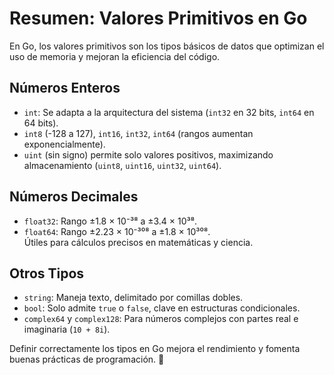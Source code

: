 # Resumen: Valores Primitivos en Go

En Go, los valores primitivos son los tipos básicos de datos que optimizan el uso de memoria y mejoran la eficiencia del código.

## Números Enteros  
- `int`: Se adapta a la arquitectura del sistema (`int32` en 32 bits, `int64` en 64 bits).  
- `int8` (-128 a 127), `int16`, `int32`, `int64` (rangos aumentan exponencialmente).  
- `uint` (sin signo) permite solo valores positivos, maximizando almacenamiento (`uint8`, `uint16`, `uint32`, `uint64`).  

## Números Decimales  
- `float32`: Rango ±1.8 × 10⁻³⁸ a ±3.4 × 10³⁸.  
- `float64`: Rango ±2.23 × 10⁻³⁰⁸ a ±1.8 × 10³⁰⁸.  
Útiles para cálculos precisos en matemáticas y ciencia.  

## Otros Tipos  
- `string`: Maneja texto, delimitado por comillas dobles.  
- `bool`: Solo admite `true` o `false`, clave en estructuras condicionales.  
- `complex64` y `complex128`: Para números complejos con partes real e imaginaria (`10 + 8i`).  

Definir correctamente los tipos en Go mejora el rendimiento y fomenta buenas prácticas de programación. 🚀

